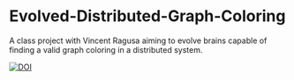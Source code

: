 # Evolved-Distributed-Graph-Coloring
A class project with Vincent Ragusa aiming to evolve brains capable of finding a valid graph coloring in a distributed system.

[![DOI](https://zenodo.org/badge/181748970.svg)](https://zenodo.org/badge/latestdoi/181748970)
